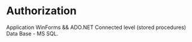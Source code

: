 # Authorization
Application WinForms && ADO.NET
Connected level (stored procedures)
Data Base - MS SQL.